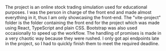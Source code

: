 The project is an online stock trading simulation used for educational purposes. I was the person in charge of the front end and made almost everything in it, thus I am only showcasing the front-end.
The "vite-project" folder is the folder containing the front end for the project which was made using React, TypeScript and plain CSS. Bootstrap was also used occasionally to speed up the workflow. 
The handling of promises is made in a very chaotic way because they were rushed. I only got api endpoints late in the project, so I had to quickly finish them to meet the required deadline.
